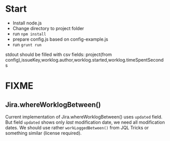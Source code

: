 # Start
- Install node.js
- Change directory to project folder
- run `npm install`
- prepare config.js based on config-example.js
- run `grunt run`

stdout should be filled with csv fields:
project(from config),issueKey,worklog.author,worklog.started,worklog.timeSpentSeconds

# FIXME
## Jira.whereWorklogBetween()

Current implementation of Jira.whereWorklogBetween() uses `updated` field. But field `updated` shows only
*last* modification date, we need all modification dates. We should use rather `workLoggedBetween()`
from JQL Tricks or something similar (license required).